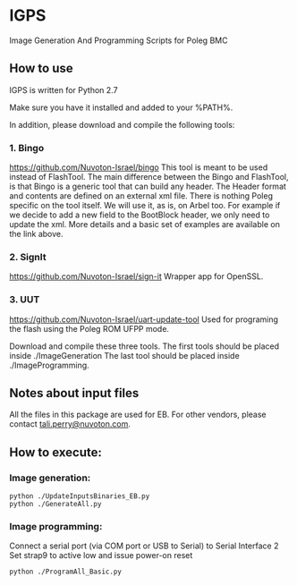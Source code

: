 # IGPS
Image Generation And Programming Scripts for Poleg BMC

## How to use
IGPS is written for Python 2.7

Make sure you have it installed and added to your %PATH%.

In addition, please download and compile the following tools:

### 1.	Bingo
https://github.com/Nuvoton-Israel/bingo
This tool is meant to be used instead of FlashTool. 
The main difference between the Bingo and FlashTool, is that Bingo is a generic tool that can build any header. 
The Header format and contents are defined on an external xml file.
There is nothing Poleg specific on the tool itself. We will use it, as is, on Arbel too. 
For example if we decide to add a new field to the BootBlock header, we only need to update the xml. 
More details and a basic set of examples are available on the link above.

### 2.	SignIt
https://github.com/Nuvoton-Israel/sign-it
Wrapper app for OpenSSL. 


### 3.	UUT
https://github.com/Nuvoton-Israel/uart-update-tool
Used for programing the flash using the Poleg ROM UFPP mode.

Download and compile these three tools. The first tools should be placed inside ./ImageGeneration
The last tool should be placed inside ./ImageProgramming.

## Notes about input files
All the files in this package are used for EB. For other vendors, please contact tali.perry@nuvoton.com. 

## How to execute:

### Image generation:
```
python ./UpdateInputsBinaries_EB.py
python ./GenerateAll.py
```

### Image programming:
Connect a serial port (via COM port or USB to Serial) to Serial Interface 2
Set strap9 to active low and issue power-on reset
```
python ./ProgramAll_Basic.py
```
